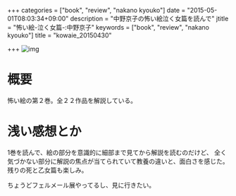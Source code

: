 +++
categories = ["book", "review", "nakano kyouko"]
date = "2015-05-01T08:03:34+09:00"
description = "中野京子の怖い絵泣く女篇を読んで"
jtitle = "怖い絵-泣く女篇-:中野京子"
keywords = ["book", "review", "nakano kyouko"]
title = "kowaie_20150430"

+++
![img](http://ecx.images-amazon.com/images/I/51JOW5j8t%2BL.jpg)

# 概要
怖い絵の第２巻。全２２作品を解説している。

# 浅い感想とか
1巻を読んで、絵の部分を意識的に細部まで見てから解説を読むのだけど、
全く気づかない部分に解説の焦点が当てられていて教養の違いと、面白さを感じた。
残りの死と乙女篇も楽しみ。

ちょうどフェルメール展やってるし、見に行きたい。
